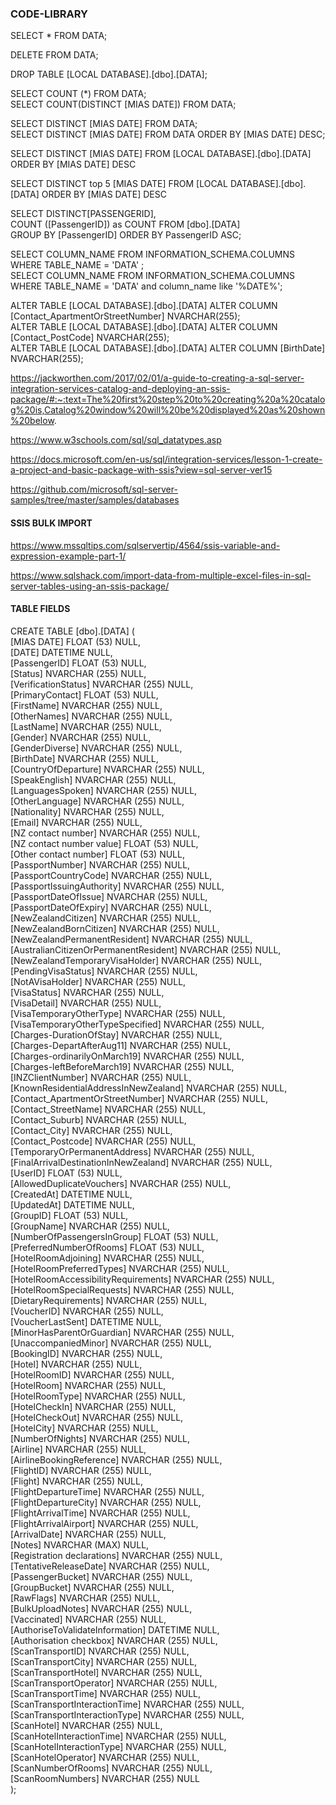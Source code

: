 ### CODE-LIBRARY
 
SELECT * FROM DATA;

DELETE FROM DATA;   

DROP TABLE [LOCAL DATABASE].[dbo].[DATA];   

SELECT COUNT (*) FROM DATA;   
SELECT COUNT(DISTINCT [MIAS DATE]) FROM DATA;     

SELECT DISTINCT [MIAS DATE] FROM DATA;  
SELECT DISTINCT [MIAS DATE] FROM DATA  ORDER BY [MIAS DATE] DESC;   

SELECT DISTINCT [MIAS DATE] 
  FROM [LOCAL DATABASE].[dbo].[DATA]  
  ORDER BY [MIAS DATE] DESC 
  
SELECT DISTINCT top 5 [MIAS DATE] 
  FROM [LOCAL DATABASE].[dbo].[DATA] 
  ORDER BY [MIAS DATE] DESC 

SELECT DISTINCT[PASSENGERID],  
COUNT ([PassengerID]) as COUNT 
FROM [dbo].[DATA]  
GROUP BY [PassengerID] 
ORDER BY PassengerID ASC; 

SELECT COLUMN_NAME FROM INFORMATION_SCHEMA.COLUMNS WHERE TABLE_NAME = 'DATA' ;  
SELECT COLUMN_NAME FROM INFORMATION_SCHEMA.COLUMNS WHERE TABLE_NAME = 'DATA' and column_name like '%DATE%';  

ALTER TABLE [LOCAL DATABASE].[dbo].[DATA] ALTER COLUMN [Contact_ApartmentOrStreetNumber] NVARCHAR(255);   
ALTER TABLE [LOCAL DATABASE].[dbo].[DATA] ALTER COLUMN [Contact_PostCode] NVARCHAR(255);   
ALTER TABLE [LOCAL DATABASE].[dbo].[DATA] ALTER COLUMN [BirthDate] NVARCHAR(255);   

https://jackworthen.com/2017/02/01/a-guide-to-creating-a-sql-server-integration-services-catalog-and-deploying-an-ssis-package/#:~:text=The%20first%20step%20to%20creating%20a%20catalog%20is,Catalog%20window%20will%20be%20displayed%20as%20shown%20below.

https://www.w3schools.com/sql/sql_datatypes.asp

https://docs.microsoft.com/en-us/sql/integration-services/lesson-1-create-a-project-and-basic-package-with-ssis?view=sql-server-ver15

https://github.com/microsoft/sql-server-samples/tree/master/samples/databases

#### SSIS BULK IMPORT

https://www.mssqltips.com/sqlservertip/4564/ssis-variable-and-expression-example-part-1/   

https://www.sqlshack.com/import-data-from-multiple-excel-files-in-sql-server-tables-using-an-ssis-package/   

#### TABLE FIELDS   

CREATE TABLE [dbo].[DATA] (    
    [MIAS DATE]                            FLOAT (53)     NULL,    
    [DATE]                                 DATETIME       NULL,    
    [PassengerID]                          FLOAT (53)     NULL,    
    [Status]                               NVARCHAR (255) NULL,    
    [VerificationStatus]                   NVARCHAR (255) NULL,    
    [PrimaryContact]                       FLOAT (53)     NULL,    
    [FirstName]                            NVARCHAR (255) NULL,    
    [OtherNames]                           NVARCHAR (255) NULL,    
    [LastName]                             NVARCHAR (255) NULL,    
    [Gender]                               NVARCHAR (255) NULL,    
    [GenderDiverse]                        NVARCHAR (255) NULL,    
    [BirthDate]                            NVARCHAR (255) NULL,    
    [CountryOfDeparture]                   NVARCHAR (255) NULL,    
    [SpeakEnglish]                         NVARCHAR (255) NULL,    
    [LanguagesSpoken]                      NVARCHAR (255) NULL,    
    [OtherLanguage]                        NVARCHAR (255) NULL,    
    [Nationality]                          NVARCHAR (255) NULL,    
    [Email]                                NVARCHAR (255) NULL,    
    [NZ contact number]                    NVARCHAR (255) NULL,    
    [NZ contact number value]              FLOAT (53)     NULL,    
    [Other contact number]                 FLOAT (53)     NULL,    
    [PassportNumber]                       NVARCHAR (255) NULL,    
    [PassportCountryCode]                  NVARCHAR (255) NULL,    
    [PassportIssuingAuthority]             NVARCHAR (255) NULL,    
    [PassportDateOfIssue]                  NVARCHAR (255) NULL,    
    [PassportDateOfExpiry]                 NVARCHAR (255) NULL,    
    [NewZealandCitizen]                    NVARCHAR (255) NULL,    
    [NewZealandBornCitizen]                NVARCHAR (255) NULL,    
    [NewZealandPermanentResident]          NVARCHAR (255) NULL,    
    [AustralianCitizenOrPermanentResident] NVARCHAR (255) NULL,    
    [NewZealandTemporaryVisaHolder]        NVARCHAR (255) NULL,    
    [PendingVisaStatus]                    NVARCHAR (255) NULL,    
    [NotAVisaHolder]                       NVARCHAR (255) NULL,    
    [VisaStatus]                           NVARCHAR (255) NULL,    
    [VisaDetail]                           NVARCHAR (255) NULL,    
    [VisaTemporaryOtherType]               NVARCHAR (255) NULL,    
    [VisaTemporaryOtherTypeSpecified]      NVARCHAR (255) NULL,    
    [Charges-DurationOfStay]               NVARCHAR (255) NULL,    
    [Charges-DepartAfterAug11]             NVARCHAR (255) NULL,    
    [Charges-ordinarilyOnMarch19]          NVARCHAR (255) NULL,    
    [Charges-leftBeforeMarch19]            NVARCHAR (255) NULL,    
    [INZClientNumber]                      NVARCHAR (255) NULL,    
    [KnownResidentialAddressInNewZealand]  NVARCHAR (255) NULL,    
    [Contact_ApartmentOrStreetNumber]      NVARCHAR (255) NULL,    
    [Contact_StreetName]                   NVARCHAR (255) NULL,    
    [Contact_Suburb]                       NVARCHAR (255) NULL,    
    [Contact_City]                         NVARCHAR (255) NULL,    
    [Contact_Postcode]                     NVARCHAR (255) NULL,    
    [TemporaryOrPermanentAddress]          NVARCHAR (255) NULL,    
    [FinalArrivalDestinationInNewZealand]  NVARCHAR (255) NULL,    
    [UserID]                               FLOAT (53)     NULL,    
    [AllowedDuplicateVouchers]             NVARCHAR (255) NULL,    
    [CreatedAt]                            DATETIME       NULL,    
    [UpdatedAt]                            DATETIME       NULL,    
    [GroupID]                              FLOAT (53)     NULL,    
    [GroupName]                            NVARCHAR (255) NULL,    
    [NumberOfPassengersInGroup]            FLOAT (53)     NULL,    
    [PreferredNumberOfRooms]               FLOAT (53)     NULL,    
    [HotelRoomAdjoining]                   NVARCHAR (255) NULL,    
    [HotelRoomPreferredTypes]              NVARCHAR (255) NULL,    
    [HotelRoomAccessibilityRequirements]   NVARCHAR (255) NULL,    
    [HotelRoomSpecialRequests]             NVARCHAR (255) NULL,    
    [DietaryRequirements]                  NVARCHAR (255) NULL,    
    [VoucherID]                            NVARCHAR (255) NULL,    
    [VoucherLastSent]                      DATETIME       NULL,    
    [MinorHasParentOrGuardian]             NVARCHAR (255) NULL,    
    [UnaccompaniedMinor]                   NVARCHAR (255) NULL,    
    [BookingID]                            NVARCHAR (255) NULL,    
    [Hotel]                                NVARCHAR (255) NULL,    
    [HotelRoomID]                          NVARCHAR (255) NULL,    
    [HotelRoom]                            NVARCHAR (255) NULL,    
    [HotelRoomType]                        NVARCHAR (255) NULL,    
    [HotelCheckIn]                         NVARCHAR (255) NULL,    
    [HotelCheckOut]                        NVARCHAR (255) NULL,    
    [HotelCity]                            NVARCHAR (255) NULL,    
    [NumberOfNights]                       NVARCHAR (255) NULL,    
    [Airline]                              NVARCHAR (255) NULL,    
    [AirlineBookingReference]              NVARCHAR (255) NULL,    
    [FlightID]                             NVARCHAR (255) NULL,    
    [Flight]                               NVARCHAR (255) NULL,    
    [FlightDepartureTime]                  NVARCHAR (255) NULL,    
    [FlightDepartureCity]                  NVARCHAR (255) NULL,    
    [FlightArrivalTime]                    NVARCHAR (255) NULL,    
    [FlightArrivalAirport]                 NVARCHAR (255) NULL,    
    [ArrivalDate]                          NVARCHAR (255) NULL,    
    [Notes]                                NVARCHAR (MAX) NULL,    
    [Registration declarations]            NVARCHAR (255) NULL,    
    [TentativeReleaseDate]                 NVARCHAR (255) NULL,    
    [PassengerBucket]                      NVARCHAR (255) NULL,    
    [GroupBucket]                          NVARCHAR (255) NULL,    
    [RawFlags]                             NVARCHAR (255) NULL,    
    [BulkUploadNotes]                      NVARCHAR (255) NULL,    
    [Vaccinated]                           NVARCHAR (255) NULL,    
    [AuthoriseToValidateInformation]       DATETIME       NULL,    
    [Authorisation checkbox]               NVARCHAR (255) NULL,    
    [ScanTransportID]                      NVARCHAR (255) NULL,    
    [ScanTransportCity]                    NVARCHAR (255) NULL,    
    [ScanTransportHotel]                   NVARCHAR (255) NULL,    
    [ScanTransportOperator]                NVARCHAR (255) NULL,    
    [ScanTransportTime]                    NVARCHAR (255) NULL,    
    [ScanTransportInteractionTime]         NVARCHAR (255) NULL,    
    [ScanTransportInteractionType]         NVARCHAR (255) NULL,    
    [ScanHotel]                            NVARCHAR (255) NULL,    
    [ScanHotelInteractionTime]             NVARCHAR (255) NULL,    
    [ScanHotelInteractionType]             NVARCHAR (255) NULL,    
    [ScanHotelOperator]                    NVARCHAR (255) NULL,    
    [ScanNumberOfRooms]                    NVARCHAR (255) NULL,    
    [ScanRoomNumbers]                      NVARCHAR (255) NULL   
); 


